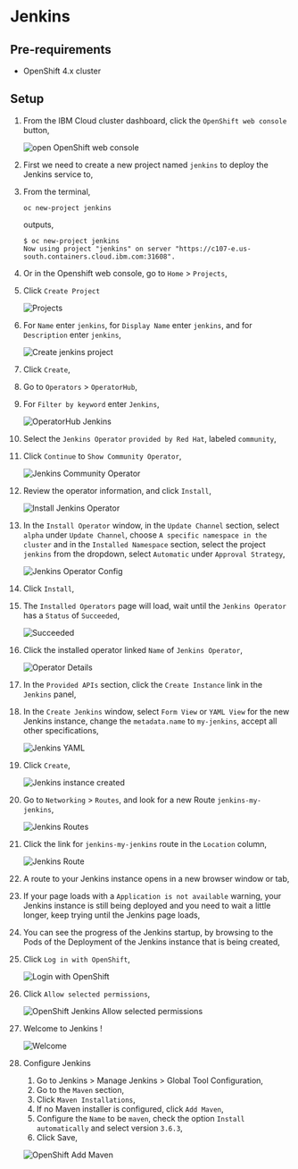 # Jenkins

## Pre-requirements

* OpenShift 4.x cluster

## Setup

1. From the IBM Cloud cluster dashboard, click the `OpenShift web console` button,

    ![open OpenShift web console](images/jenkins/openshift-web-console-button.png)

1. First we need to create a new project named `jenkins` to deploy the Jenkins service to,

1. From the terminal,

    ```console
    oc new-project jenkins
    ```

    outputs,

    ```console
    $ oc new-project jenkins
    Now using project "jenkins" on server "https://c107-e.us-south.containers.cloud.ibm.com:31608".
    ```

2. Or in the Openshift web console, go to `Home` > `Projects`,
3. Click `Create Project`

    ![Projects](images/jenkins/projects.png)

4. For `Name` enter `jenkins`, for `Display Name` enter `jenkins`, and for `Description` enter `jenkins`,

    ![Create jenkins project](images/jenkins/jenkins-project.png)

5. Click `Create`,
6. Go to `Operators` > `OperatorHub`,
7. For `Filter by keyword` enter `Jenkins`,

    ![OperatorHub Jenkins](images/jenkins/operatorhub-jenkins.png)

8.  Select the `Jenkins Operator` `provided by Red Hat`, labeled `community`,
9.  Click `Continue` to `Show Community Operator`,

    ![Jenkins Community Operator](images/jenkins/show-community-operator.png)

10. Review the operator information, and click `Install`,

    ![Install Jenkins Operator](images/jenkins/install-jenkins-operator.png)

11. In the `Install Operator` window, in the `Update Channel` section, select `alpha` under `Update Channel`, choose `A specific namespace in the cluster` and in the `Installed Namespace` section, select the project `jenkins` from the dropdown, select `Automatic` under `Approval Strategy`,

    ![Jenkins Operator Config](images/jenkins/jenkins-operator-config.png)

12. Click `Install`,
13. The `Installed Operators` page will load, wait until the `Jenkins Operator` has a `Status` of `Succeeded`,

    ![Succeeded](images/jenkins/installed-operator-succeeded.png)

14. Click the installed operator linked `Name` of `Jenkins Operator`,

    ![Operator Details](images/jenkins/jenkins-operator-details.png)

15. In the `Provided APIs` section, click the `Create Instance` link in the `Jenkins` panel,
16. In the `Create Jenkins` window, select `Form View` or `YAML View` for the new Jenkins instance, change the `metadata.name` to `my-jenkins`, accept all other specifications,

    ![Jenkins YAML](images/jenkins/jenkins-yaml.png)

17. Click `Create`,

    ![Jenkins instance created](images/jenkins/jenkins-instance-created.png)

18. Go to `Networking` > `Routes`, and look for a new Route `jenkins-my-jenkins`,

    ![Jenkins Routes](images/jenkins/jenkins-route.png)

19. Click the link for `jenkins-my-jenkins` route in the `Location` column,

    ![Jenkins Route](images/jenkins/jenkins-route.png)

20. A route to your Jenkins instance opens in a new browser window or tab,
21. If your page loads with a `Application is not available` warning, your Jenkins instance is still being deployed and you need to wait a little longer, keep trying until the Jenkins page loads,
22. You can see the progress of the Jenkins startup, by browsing to the Pods of the Deployment of the Jenkins instance that is being created,
23. Click `Log in with OpenShift`,

    ![Login with OpenShift](images/jenkins/login-with-openshift.png)

24. Click `Allow selected permissions`,

    ![OpenShift Jenkins Allow selected permissions](images/jenkins/jenkins-login-set-permissions.png)

25. Welcome to Jenkins !

    ![Welcome](images/jenkins/welcome-to-jenkins.png)

26. Configure Jenkins
    1. Go to Jenkins > Manage Jenkins > Global Tool Configuration,
    2. Go to the `Maven` section,
    3. Click `Maven Installations`,
    4. If no Maven installer is configured, click `Add Maven`,
    5. Configure the `Name` to be `maven`, check the option `Install automatically` and select version `3.6.3`,
    6. Click Save,

    ![OpenShift Add Maven](images/jenkins/jenkins-add-maven.png)
